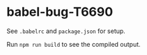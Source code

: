 # babel-bug-T6690

See `.babelrc` and `package.json` for setup.



Run `npm run build` to see the compiled output.
